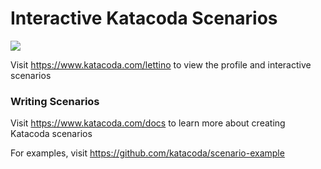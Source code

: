 # Interactive Katacoda Scenarios

[![](http://shields.katacoda.com/katacoda/lettino/count.svg)](https://www.katacoda.com/lettino "Get your profile on Katacoda.com")

Visit https://www.katacoda.com/lettino to view the profile and interactive scenarios

### Writing Scenarios
Visit https://www.katacoda.com/docs to learn more about creating Katacoda scenarios

For examples, visit https://github.com/katacoda/scenario-example
